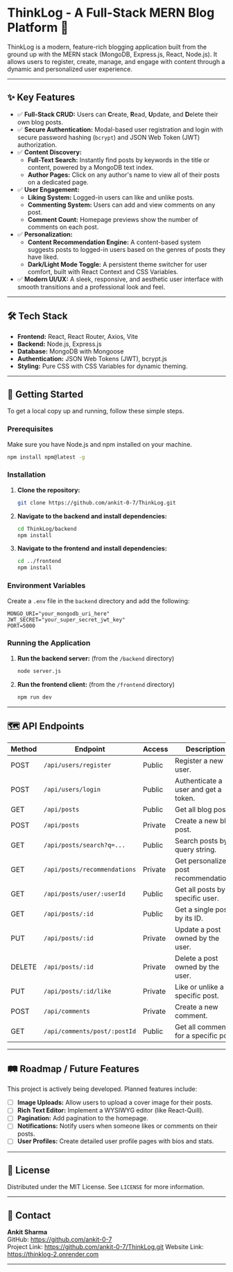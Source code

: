 # ThinkLog - A Full-Stack MERN Blog Platform 🚀

ThinkLog is a modern, feature-rich blogging application built from the ground up with the MERN stack (MongoDB, Express.js, React, Node.js). It allows users to register, create, manage, and engage with content through a dynamic and personalized user experience.



---

## ✨ Key Features

- ✅ **Full-Stack CRUD:** Users can **C**reate, **R**ead, **U**pdate, and **D**elete their own blog posts.
- ✅ **Secure Authentication:** Modal-based user registration and login with secure password hashing (`bcrypt`) and JSON Web Token (JWT) authorization.
- ✅ **Content Discovery:**
  - **Full-Text Search:** Instantly find posts by keywords in the title or content, powered by a MongoDB text index.
  - **Author Pages:** Click on any author's name to view all of their posts on a dedicated page.
- ✅ **User Engagement:**
  - **Liking System:** Logged-in users can like and unlike posts.
  - **Commenting System:** Users can add and view comments on any post.
  - **Comment Count:** Homepage previews show the number of comments on each post.
- ✅ **Personalization:**
  - **Content Recommendation Engine:** A content-based system suggests posts to logged-in users based on the genres of posts they have liked.
  - **Dark/Light Mode Toggle:** A persistent theme switcher for user comfort, built with React Context and CSS Variables.
- ✅ **Modern UI/UX:** A sleek, responsive, and aesthetic user interface with smooth transitions and a professional look and feel.

---

## 🛠️ Tech Stack

- **Frontend:** React, React Router, Axios, Vite
- **Backend:** Node.js, Express.js
- **Database:** MongoDB with Mongoose
- **Authentication:** JSON Web Tokens (JWT), bcrypt.js
- **Styling:** Pure CSS with CSS Variables for dynamic theming.

---

## 🚀 Getting Started

To get a local copy up and running, follow these simple steps.

### Prerequisites

Make sure you have Node.js and npm installed on your machine.

```sh
npm install npm@latest -g
```

### Installation

1. **Clone the repository:**

    ```sh
    git clone https://github.com/ankit-0-7/ThinkLog.git
    ```

2. **Navigate to the backend and install dependencies:**

    ```sh
    cd ThinkLog/backend
    npm install
    ```

3. **Navigate to the frontend and install dependencies:**

    ```sh
    cd ../frontend
    npm install
    ```

### Environment Variables

Create a `.env` file in the `backend` directory and add the following:

```
MONGO_URI="your_mongodb_uri_here"
JWT_SECRET="your_super_secret_jwt_key"
PORT=5000
```

### Running the Application

1. **Run the backend server:** (from the `/backend` directory)

    ```sh
    node server.js
    ```

2. **Run the frontend client:** (from the `/frontend` directory)

    ```sh
    npm run dev
    ```

---

## 🗺️ API Endpoints

| Method   | Endpoint                         | Access  | Description                                 |
|----------|----------------------------------|---------|---------------------------------------------|
| POST     | `/api/users/register`            | Public  | Register a new user.                        |
| POST     | `/api/users/login`               | Public  | Authenticate a user and get a token.        |
| GET      | `/api/posts`                     | Public  | Get all blog posts.                         |
| POST     | `/api/posts`                     | Private | Create a new blog post.                     |
| GET      | `/api/posts/search?q=...`        | Public  | Search posts by a query string.             |
| GET      | `/api/posts/recommendations`     | Private | Get personalized post recommendations.      |
| GET      | `/api/posts/user/:userId`        | Public  | Get all posts by a specific user.           |
| GET      | `/api/posts/:id`                 | Public  | Get a single post by its ID.                |
| PUT      | `/api/posts/:id`                 | Private | Update a post owned by the user.            |
| DELETE   | `/api/posts/:id`                 | Private | Delete a post owned by the user.            |
| PUT      | `/api/posts/:id/like`            | Private | Like or unlike a specific post.             |
| POST     | `/api/comments`                  | Private | Create a new comment.                       |
| GET      | `/api/comments/post/:postId`     | Public  | Get all comments for a specific post.       |

---

## 🛤️ Roadmap / Future Features

This project is actively being developed. Planned features include:

- [ ] **Image Uploads:** Allow users to upload a cover image for their posts.
- [ ] **Rich Text Editor:** Implement a WYSIWYG editor (like React-Quill).
- [ ] **Pagination:** Add pagination to the homepage.
- [ ] **Notifications:** Notify users when someone likes or comments on their posts.
- [ ] **User Profiles:** Create detailed user profile pages with bios and stats.

---

## 📄 License

Distributed under the MIT License. See `LICENSE` for more information.

---

## 📧 Contact

**Ankit Sharma**  
GitHub: https://github.com/ankit-0-7  
Project Link: https://github.com/ankit-0-7/ThinkLog.git
Website Link: https://thinklog-2.onrender.com

---


